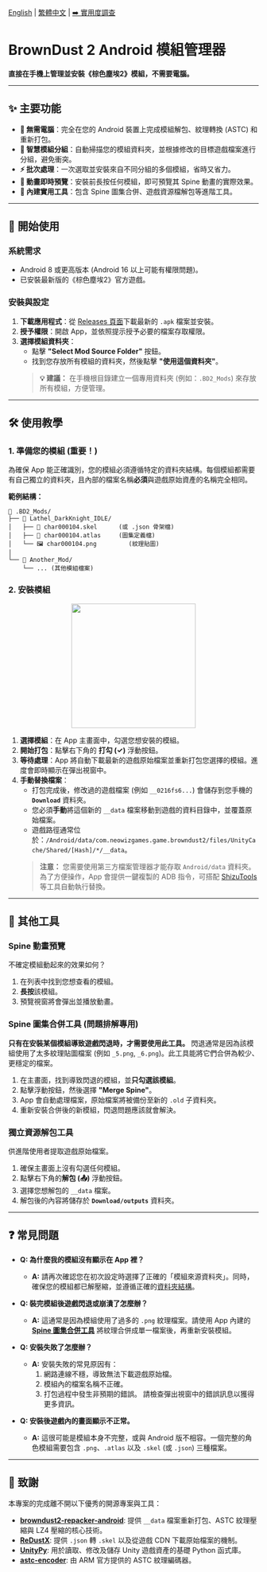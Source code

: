 [English](./README.md) | [繁體中文](./README.zh-TW.md) | [➡️ 實用度調查](https://github.com/Ark-Repoleved/bd2-android-mod-manager/discussions/5)

# BrownDust 2 Android 模組管理器

**直接在手機上管理並安裝《棕色塵埃2》模組，不需要電腦。**

---

## ✨ 主要功能

*   **📱 無需電腦**：完全在您的 Android 裝置上完成模組解包、紋理轉換 (ASTC) 和重新打包。
*   **🧠 智慧模組分組**：自動掃描您的模組資料夾，並根據修改的目標遊戲檔案進行分組，避免衝突。
*   **⚡ 批次處理**：一次選取並安裝來自不同分組的多個模組，省時又省力。
*   **👀 動畫即時預覽**：安裝前長按任何模組，即可預覽其 Spine 動畫的實際效果。
*   **🔧 內建實用工具**：包含 Spine 圖集合併、遊戲資源檔解包等進階工具。

---

## 🚀 開始使用

### 系統需求
*   Android 8 或更高版本 (Android 16 以上可能有權限問題)。
*   已安裝最新版的《棕色塵埃2》官方遊戲。

### 安裝與設定

1.  **下載應用程式**：從 [Releases 頁面](https://github.com/Ark-Repoleved/bd2-android-mod-manager/releases)下載最新的 `.apk` 檔案並安裝。
2.  **授予權限**：開啟 App，並依照提示授予必要的檔案存取權限。
3.  **選擇模組資料夾**：
    *   點擊 **"Select Mod Source Folder"** 按鈕。
    *   找到您存放所有模組的資料夾，然後點擊 **"使用這個資料夾"**。
    > **💡 建議：** 在手機根目錄建立一個專用資料夾 (例如：`.BD2_Mods`) 來存放所有模組，方便管理。

---

## 🛠️ 使用教學

### 1. 準備您的模組 (重要！)

為確保 App 能正確識別，您的模組必須遵循特定的資料夾結構。每個模組都需要有自己獨立的資料夾，且內部的檔案名稱**必須**與遊戲原始資產的名稱完全相同。

**範例結構：**
```
📁 .BD2_Mods/
├── 📁 Lathel_DarkKnight_IDLE/
│   ├── 📄 char000104.skel      (或 .json 骨架檔)
│   ├── 📄 char000104.atlas     (圖集定義檔)
│   └── 🖼️ char000104.png         (紋理貼圖)
│
└── 📁 Another_Mod/
    └── ... (其他模組檔案)
```

### 2. 安裝模組

<p align="center">
  <img src="https://raw.githubusercontent.com/Ark-Repoleved/bd2-android-mod-manager/main/guide_video.gif" width="250">
</p>

1.  **選擇模組**：在 App 主畫面中，勾選您想安裝的模組。
2.  **開始打包**：點擊右下角的 **打勾 (✓)** 浮動按鈕。
3.  **等待處理**：App 將自動下載最新的遊戲原始檔案並重新打包您選擇的模組。進度會即時顯示在彈出視窗中。
4.  **手動替換檔案**：
    *   打包完成後，修改過的遊戲檔案 (例如 `__0216fs6...`) 會儲存到您手機的 **`Download`** 資料夾。
    *   您必須**手動**將這個新的 `__data` 檔案移動到遊戲的資料目錄中，並覆蓋原始檔案。
    *   遊戲路徑通常位於：`/Android/data/com.neowizgames.game.browndust2/files/UnityCache/Shared/[Hash]/*/__data`。
    > **注意：** 您需要使用第三方檔案管理器才能存取 `Android/data` 資料夾。為了方便操作，App 會提供一鍵複製的 ADB 指令，可搭配 [ShizuTools](https://github.com/legendsayantan/ShizuTools) 等工具自動執行替換。

---

## 🔧 其他工具

### Spine 動畫預覽
不確定模組動起來的效果如何？
1.  在列表中找到您想查看的模組。
2.  **長按**該模組。
3.  預覽視窗將會彈出並播放動畫。

### Spine 圖集合併工具 (問題排解專用)
**只有在安裝某個模組導致遊戲閃退時，才需要使用此工具。** 閃退通常是因為該模組使用了太多紋理貼圖檔案 (例如 `_5.png`, `_6.png`)。此工具能將它們合併為較少、更穩定的檔案。
1.  在主畫面，找到導致閃退的模組，並**只勾選該模組**。
2.  點擊浮動按鈕，然後選擇 **"Merge Spine"**。
3.  App 會自動處理檔案，原始檔案將被備份至新的 `.old` 子資料夾。
4.  重新安裝合併後的新模組，閃退問題應該就會解決。

### 獨立資源解包工具
供進階使用者提取遊戲原始檔案。
1.  確保主畫面上沒有勾選任何模組。
2.  點擊右下角的**解包 (📤)** 浮動按鈕。
3.  選擇您想解包的 `__data` 檔案。
4.  解包後的內容將儲存於 **`Download/outputs`** 資料夾。

---

## ❓ 常見問題

*   **Q: 為什麼我的模組沒有顯示在 App 裡？**
    *   **A:** 請再次確認您在初次設定時選擇了正確的「模組來源資料夾」。同時，確保您的模組都已解壓縮，並遵循正確的[資料夾結構](#1-準備您的模組-重要)。

*   **Q: 裝完模組後遊戲閃退或崩潰了怎麼辦？**
    *   **A:** 這通常是因為模組使用了過多的 `.png` 紋理檔案。請使用 App 內建的 **[Spine 圖集合併工具](#spine-圖集合併工具-spine-atlas-merger)** 將紋理合併成單一檔案後，再重新安裝模組。

*   **Q: 安裝失敗了怎麼辦？**
    *   **A:** 安裝失敗的常見原因有：
        1.  網路連線不穩，導致無法下載遊戲原始檔。
        2.  模組內的檔案名稱不正確。
        3.  打包過程中發生非預期的錯誤。
        請檢查彈出視窗中的錯誤訊息以獲得更多資訊。

*   **Q: 安裝後遊戲內的畫面顯示不正常。**
    *   **A:** 這很可能是模組本身不完整，或與 Android 版不相容。一個完整的角色模組需要包含 `.png`、`.atlas` 以及 `.skel` (或 `.json`) 三種檔案。

---

## 🙏 致謝

本專案的完成離不開以下優秀的開源專案與工具：

*   **[browndust2-repacker-android](https://codeberg.org/kxdekxde/browndust2-repacker-android)**: 提供 `__data` 檔案重新打包、ASTC 紋理壓縮與 LZ4 壓縮的核心技術。
*   **[ReDustX](https://github.com/Jelosus2/ReDustX)**: 提供 `.json` 轉 `.skel` 以及從遊戲 CDN 下載原始檔案的機制。
*   **[UnityPy](https://github.com/K0lb3/UnityPy)**: 用於讀取、修改及儲存 Unity 遊戲資產的基礎 Python 函式庫。
*   **[astc-encoder](https://github.com/ARM-software/astc-encoder)**: 由 ARM 官方提供的 ASTC 紋理編碼器。
